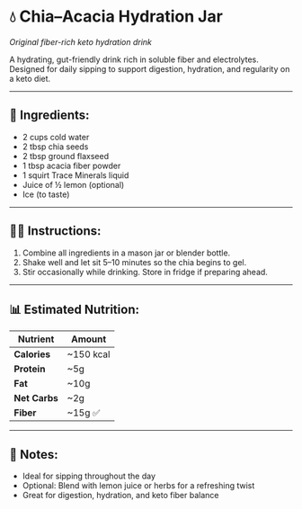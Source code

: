 # 💧 Chia–Acacia Hydration Jar  
*Original fiber-rich keto hydration drink*

A hydrating, gut-friendly drink rich in soluble fiber and electrolytes. Designed for daily sipping to support digestion, hydration, and regularity on a keto diet.

---

## 🧾 Ingredients:

- 2 cups cold water  
- 2 tbsp chia seeds  
- 2 tbsp ground flaxseed  
- 1 tbsp acacia fiber powder  
- 1 squirt Trace Minerals liquid  
- Juice of ½ lemon (optional)  
- Ice (to taste)

---

## 👨‍🍳 Instructions:

1. Combine all ingredients in a mason jar or blender bottle.  
2. Shake well and let sit 5–10 minutes so the chia begins to gel.  
3. Stir occasionally while drinking. Store in fridge if preparing ahead.

---

## 📊 Estimated Nutrition:

| Nutrient      | Amount        |
|---------------|---------------|
| **Calories**  | ~150 kcal  
| **Protein**   | ~5g  
| **Fat**       | ~10g  
| **Net Carbs** | ~2g  
| **Fiber**     | ~15g ✅  

---

## 🧠 Notes:

- Ideal for sipping throughout the day  
- Optional: Blend with lemon juice or herbs for a refreshing twist  
- Great for digestion, hydration, and keto fiber balance
